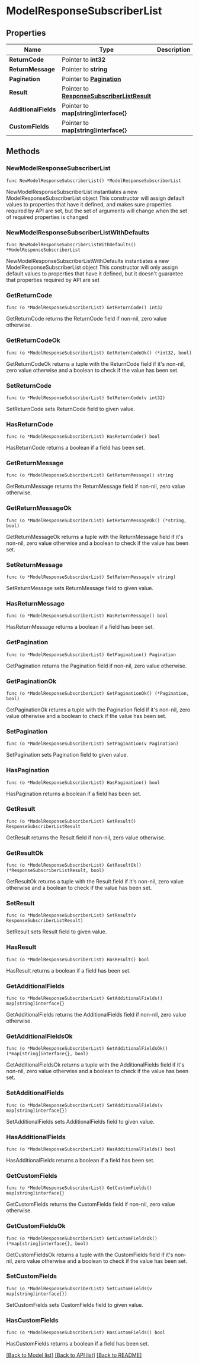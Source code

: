 # ModelResponseSubscriberList

## Properties

Name | Type | Description | Notes
------------ | ------------- | ------------- | -------------
**ReturnCode** | Pointer to **int32** |  | [optional] 
**ReturnMessage** | Pointer to **string** |  | [optional] 
**Pagination** | Pointer to [**Pagination**](Pagination.md) |  | [optional] 
**Result** | Pointer to [**ResponseSubscriberListResult**](ResponseSubscriberListResult.md) |  | [optional] 
**AdditionalFields** | Pointer to **map[string]interface{}** |  | [optional] 
**CustomFields** | Pointer to **map[string]interface{}** |  | [optional] 

## Methods

### NewModelResponseSubscriberList

`func NewModelResponseSubscriberList() *ModelResponseSubscriberList`

NewModelResponseSubscriberList instantiates a new ModelResponseSubscriberList object
This constructor will assign default values to properties that have it defined,
and makes sure properties required by API are set, but the set of arguments
will change when the set of required properties is changed

### NewModelResponseSubscriberListWithDefaults

`func NewModelResponseSubscriberListWithDefaults() *ModelResponseSubscriberList`

NewModelResponseSubscriberListWithDefaults instantiates a new ModelResponseSubscriberList object
This constructor will only assign default values to properties that have it defined,
but it doesn't guarantee that properties required by API are set

### GetReturnCode

`func (o *ModelResponseSubscriberList) GetReturnCode() int32`

GetReturnCode returns the ReturnCode field if non-nil, zero value otherwise.

### GetReturnCodeOk

`func (o *ModelResponseSubscriberList) GetReturnCodeOk() (*int32, bool)`

GetReturnCodeOk returns a tuple with the ReturnCode field if it's non-nil, zero value otherwise
and a boolean to check if the value has been set.

### SetReturnCode

`func (o *ModelResponseSubscriberList) SetReturnCode(v int32)`

SetReturnCode sets ReturnCode field to given value.

### HasReturnCode

`func (o *ModelResponseSubscriberList) HasReturnCode() bool`

HasReturnCode returns a boolean if a field has been set.

### GetReturnMessage

`func (o *ModelResponseSubscriberList) GetReturnMessage() string`

GetReturnMessage returns the ReturnMessage field if non-nil, zero value otherwise.

### GetReturnMessageOk

`func (o *ModelResponseSubscriberList) GetReturnMessageOk() (*string, bool)`

GetReturnMessageOk returns a tuple with the ReturnMessage field if it's non-nil, zero value otherwise
and a boolean to check if the value has been set.

### SetReturnMessage

`func (o *ModelResponseSubscriberList) SetReturnMessage(v string)`

SetReturnMessage sets ReturnMessage field to given value.

### HasReturnMessage

`func (o *ModelResponseSubscriberList) HasReturnMessage() bool`

HasReturnMessage returns a boolean if a field has been set.

### GetPagination

`func (o *ModelResponseSubscriberList) GetPagination() Pagination`

GetPagination returns the Pagination field if non-nil, zero value otherwise.

### GetPaginationOk

`func (o *ModelResponseSubscriberList) GetPaginationOk() (*Pagination, bool)`

GetPaginationOk returns a tuple with the Pagination field if it's non-nil, zero value otherwise
and a boolean to check if the value has been set.

### SetPagination

`func (o *ModelResponseSubscriberList) SetPagination(v Pagination)`

SetPagination sets Pagination field to given value.

### HasPagination

`func (o *ModelResponseSubscriberList) HasPagination() bool`

HasPagination returns a boolean if a field has been set.

### GetResult

`func (o *ModelResponseSubscriberList) GetResult() ResponseSubscriberListResult`

GetResult returns the Result field if non-nil, zero value otherwise.

### GetResultOk

`func (o *ModelResponseSubscriberList) GetResultOk() (*ResponseSubscriberListResult, bool)`

GetResultOk returns a tuple with the Result field if it's non-nil, zero value otherwise
and a boolean to check if the value has been set.

### SetResult

`func (o *ModelResponseSubscriberList) SetResult(v ResponseSubscriberListResult)`

SetResult sets Result field to given value.

### HasResult

`func (o *ModelResponseSubscriberList) HasResult() bool`

HasResult returns a boolean if a field has been set.

### GetAdditionalFields

`func (o *ModelResponseSubscriberList) GetAdditionalFields() map[string]interface{}`

GetAdditionalFields returns the AdditionalFields field if non-nil, zero value otherwise.

### GetAdditionalFieldsOk

`func (o *ModelResponseSubscriberList) GetAdditionalFieldsOk() (*map[string]interface{}, bool)`

GetAdditionalFieldsOk returns a tuple with the AdditionalFields field if it's non-nil, zero value otherwise
and a boolean to check if the value has been set.

### SetAdditionalFields

`func (o *ModelResponseSubscriberList) SetAdditionalFields(v map[string]interface{})`

SetAdditionalFields sets AdditionalFields field to given value.

### HasAdditionalFields

`func (o *ModelResponseSubscriberList) HasAdditionalFields() bool`

HasAdditionalFields returns a boolean if a field has been set.

### GetCustomFields

`func (o *ModelResponseSubscriberList) GetCustomFields() map[string]interface{}`

GetCustomFields returns the CustomFields field if non-nil, zero value otherwise.

### GetCustomFieldsOk

`func (o *ModelResponseSubscriberList) GetCustomFieldsOk() (*map[string]interface{}, bool)`

GetCustomFieldsOk returns a tuple with the CustomFields field if it's non-nil, zero value otherwise
and a boolean to check if the value has been set.

### SetCustomFields

`func (o *ModelResponseSubscriberList) SetCustomFields(v map[string]interface{})`

SetCustomFields sets CustomFields field to given value.

### HasCustomFields

`func (o *ModelResponseSubscriberList) HasCustomFields() bool`

HasCustomFields returns a boolean if a field has been set.


[[Back to Model list]](../README.md#documentation-for-models) [[Back to API list]](../README.md#documentation-for-api-endpoints) [[Back to README]](../README.md)



